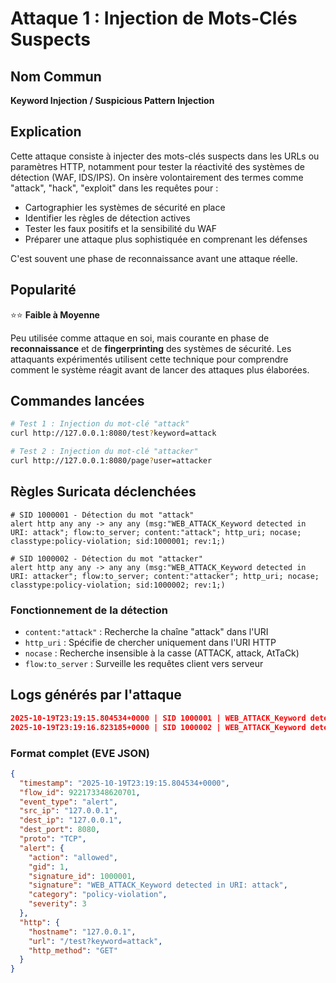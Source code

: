 # Attaque 1 : Injection de Mots-Clés Suspects

## Nom Commun
**Keyword Injection / Suspicious Pattern Injection**

## Explication
Cette attaque consiste à injecter des mots-clés suspects dans les URLs ou paramètres HTTP, notamment pour tester la réactivité des systèmes de détection (WAF, IDS/IPS). On insère volontairement des termes comme "attack", "hack", "exploit" dans les requêtes pour :
- Cartographier les systèmes de sécurité en place
- Identifier les règles de détection actives
- Tester les faux positifs et la sensibilité du WAF
- Préparer une attaque plus sophistiquée en comprenant les défenses

C'est souvent une phase de reconnaissance avant une attaque réelle.

## Popularité
⭐⭐ **Faible à Moyenne**

Peu utilisée comme attaque en soi, mais courante en phase de **reconnaissance** et de **fingerprinting** des systèmes de sécurité. Les attaquants expérimentés utilisent cette technique pour comprendre comment le système réagit avant de lancer des attaques plus élaborées.

## Commandes lancées

```bash
# Test 1 : Injection du mot-clé "attack"
curl http://127.0.0.1:8080/test?keyword=attack

# Test 2 : Injection du mot-clé "attacker"
curl http://127.0.0.1:8080/page?user=attacker
```

## Règles Suricata déclenchées

```
# SID 1000001 - Détection du mot "attack"
alert http any any -> any any (msg:"WEB_ATTACK_Keyword detected in URI: attack"; flow:to_server; content:"attack"; http_uri; nocase; classtype:policy-violation; sid:1000001; rev:1;)

# SID 1000002 - Détection du mot "attacker"
alert http any any -> any any (msg:"WEB_ATTACK_Keyword detected in URI: attacker"; flow:to_server; content:"attacker"; http_uri; nocase; classtype:policy-violation; sid:1000002; rev:1;)
```

### Fonctionnement de la détection
- `content:"attack"` : Recherche la chaîne "attack" dans l'URI
- `http_uri` : Spécifie de chercher uniquement dans l'URI HTTP
- `nocase` : Recherche insensible à la casse (ATTACK, attack, AtTaCk)
- `flow:to_server` : Surveille les requêtes client vers serveur

## Logs générés par l'attaque

```json
2025-10-19T23:19:15.804534+0000 | SID 1000001 | WEB_ATTACK_Keyword detected in URI: attack | URL: /test?keyword=attack
2025-10-19T23:19:16.823185+0000 | SID 1000002 | WEB_ATTACK_Keyword detected in URI: attacker | URL: /page?user=attacker
```

### Format complet (EVE JSON)

```json
{
  "timestamp": "2025-10-19T23:19:15.804534+0000",
  "flow_id": 922173348620701,
  "event_type": "alert",
  "src_ip": "127.0.0.1",
  "dest_ip": "127.0.0.1",
  "dest_port": 8080,
  "proto": "TCP",
  "alert": {
    "action": "allowed",
    "gid": 1,
    "signature_id": 1000001,
    "signature": "WEB_ATTACK_Keyword detected in URI: attack",
    "category": "policy-violation",
    "severity": 3
  },
  "http": {
    "hostname": "127.0.0.1",
    "url": "/test?keyword=attack",
    "http_method": "GET"
  }
}
```
